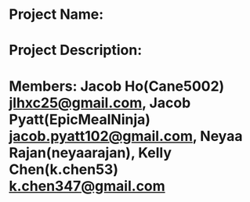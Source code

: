 # Project Name:
# Project Description: 
# Members: Jacob Ho(Cane5002) jlhxc25@gmail.com, Jacob Pyatt(EpicMealNinja) jacob.pyatt102@gmail.com, Neyaa Rajan(neyaarajan), Kelly Chen(k.chen53) k.chen347@gmail.com
